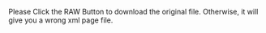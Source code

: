 Please Click the RAW Button to download the original file. Otherwise, it will give you a wrong xml page file.
